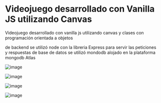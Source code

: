 # Videojuego desarrollado con Vanilla JS utilizando Canvas





Videojuego desarrollado con vanilla js utilizando canvas y clases con programación orientada a objetos

de backend se utilizó node con la libreria Express para servir las peticiones y respuestas
de base de datos se utilizó mondodb alojado en la plataforma mongodb Atlas


![image](https://github.com/seba13/pixel-adventure/assets/5369573/1c3c4209-9c64-48c0-8b4e-558ec7f9a174)




![image](https://github.com/seba13/pixel-adventure/assets/5369573/779377df-dcca-43ea-a1e0-fa8e743396fd)


![image](https://github.com/seba13/pixel-adventure/assets/5369573/d2856738-1758-4d0e-9d2b-e08fbab1d5fb)


![image](https://github.com/seba13/pixel-adventure/assets/5369573/a5ee7a5d-943d-49ba-b5bd-38f546b0a0bc)
